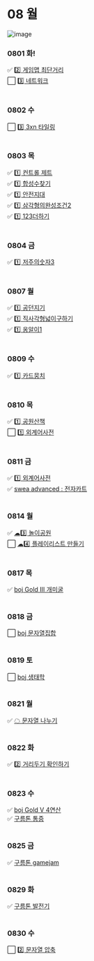 # 08 월
![image](https://github.com/8x15yz/Algorithm-Solutions/assets/87743473/dd0ddf08-b336-456d-a49a-b9231c0cdadb)


### 0801 화!
✅ [2️⃣ 게임맵 최단거리](게임맵최단거리.py) <br>
⬜ [3️⃣ 네트워크](네트워크.py) <br>
<br>
### 0802 수
⬜ [3️⃣ 3xn 타일링](3xn타일링.py) <br>
<br>
### 0803 목
✅ [1️⃣ 컨트롤 제트](컨트롤제트.py) <br>
✅ [1️⃣ 합성수찾기](합성수찾기.py) <br>
✅ [1️⃣ 안전지대](안전지대.py) <br>
✅ [1️⃣ 삼각형의완성조건2](삼각형의완성조건2.py) <br>
✅ [1️⃣ 123더하기](123더하기.py) <br>
<br>
### 0804 금
✅ [1️⃣ 저주의숫자3](저주의숫자3.py) <br>
<br>
### 0807 월
✅ [1️⃣ 공던지기](공던지기.py) <br>
✅ [1️⃣ 직사각형넓이구하기](직사각형넓이구하기.py) <br>
✅ [1️⃣ 옹알이1](옹알이1.py) <br>
<br>
### 0809 수
✅ [1️⃣ 카드뭉치](카드뭉치.py) <br>
<br>
### 0810 목
✅ [1️⃣ 공원산책](공원산책.py) <br>
⬜ [1️⃣ 외계어사전](외계어사전.py) <br>
<br>
### 0811 금
✅ [1️⃣ 외계어사전](외계어사전.py) <br>
✅ [swea advanced : 전자카트](swea5189.py) <br>
<br>
### 0814 월
✅ [☁3️⃣ 놀이공원](goorm88520.py) <br>
⬜ [☁4️⃣ 플레이리스트 만들기](goorm152122.py) <br>
<br>
### 0817 목
✅ [boj Gold III 개미굴](boj14725.py) <br>
<br>
### 0818 금
⬜ [boj 문자열집합](boj14425.py) <br>
<br>
### 0819 토
⬜ [boj 생태학](boj4358.py) <br>
<br>
### 0821 월
✅ [☁ 문자열 나누기](goorm195688.py) <br>
<br>
### 0822 화
✅ [2️⃣ 거리두기 확인하기](거리두기확인하기.py) <br>
<br>
### 0823 수
✅ [boj Gold V 4연산](boj14395.py) <br>
✅ [구름톤 통증](goorm195690.py) <br>
<br>
### 0825 금
✅ [구름톤 gamejam](goorm195692.py) <br>
<br>
### 0829 화
✅ [구름톤 발전기](goorm195694.py) <br>
<br>
### 0830 수
⬜ [2️⃣ 문자열 압축](문자열압축.py) <br>


